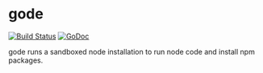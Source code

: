 gode
====

[![Build Status](https://travis-ci.org/dickeyxxx/gode.svg?branch=master)](https://travis-ci.org/dickeyxxx/gode)
[![GoDoc](http://img.shields.io/badge/godoc-docs-blue.svg)](http://godoc.com/dickeyxxx/gode)

gode runs a sandboxed node installation to run node code and install npm packages.
